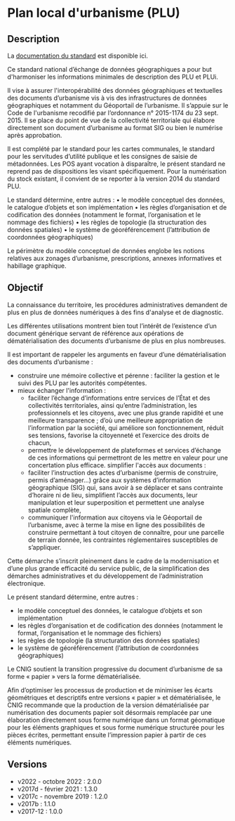 # Plan local d'urbanisme (PLU)

## Description
La [documentation du standard](https://cnig.gouv.fr/IMG/pdf/230112_standard_cnig_plu_v2022-10.pdf) est disponible ici.

Ce standard national d’échange de données géographiques a pour but d'harmoniser les informations minimales de description des PLU et PLUi.

Il vise à assurer l'interopérabilité des données géographiques et textuelles des documents d’urbanisme vis à vis des infrastructures de données géographiques et notamment du Géoportail de l’urbanisme. Il s’appuie sur le Code de l'urbanisme recodifié par l’ordonnance n° 2015-1174 du 23 sept. 2015. Il se place du point de vue de la collectivité territoriale qui élabore directement son document d’urbanisme au format SIG ou bien le numérise après approbation.

Il est complété par le standard pour les cartes communales, le standard pour les servitudes d’utilité publique et les consignes de saisie de métadonnées. Les POS ayant vocation à disparaître, le présent standard ne reprend pas de dispositions les visant spécifiquement. Pour la numérisation du stock existant, il convient de se reporter à la version 2014 du standard PLU.

Le standard détermine, entre autres :
• le modèle conceptuel des données, le catalogue d’objets et son implémentation
• les règles d’organisation et de codification des données (notamment le format, l’organisation et le nommage des fichiers)
• les règles de topologie (la structuration des données spatiales)
• le système de géoréférencement (l’attribution de coordonnées géographiques)

Le périmètre du modèle conceptuel de données englobe les notions relatives aux zonages d’urbanisme, prescriptions, annexes informatives et habillage graphique.

## Objectif
La connaissance du territoire, les procédures administratives demandent de plus en plus de données numériques à des fins d'analyse et de diagnostic.

Les différentes utilisations montrent bien tout l’intérêt de l’existence d’un document générique servant de référence aux opérations de dématérialisation des documents d’urbanisme de plus en plus nombreuses.

Il est important de rappeler les arguments en faveur d’une dématérialisation des documents d’urbanisme :
* construire une mémoire collective et pérenne : faciliter la gestion et le suivi des PLU par les autorités compétentes. 
* mieux échanger l'information :
   - faciliter l’échange d’informations entre services de l’État et des collectivités territoriales, ainsi qu’entre l’administration, les professionnels et les citoyens, avec une plus grande rapidité et une meilleure transparence ; d’où une meilleure appropriation de l’information par la société, qui améliore son fonctionnement, réduit ses tensions, favorise la citoyenneté et l’exercice des droits de chacun,
   - permettre le développement de plateformes et services d’échange de ces informations qui permettront de les mettre en valeur pour une concertation plus efficace.
simplifier l'accès aux documents :
   - faciliter l’instruction des actes d’urbanisme (permis de construire, permis d’aménager...) grâce aux systèmes d’information géographique (SIG) qui, sans avoir à se déplacer et sans contrainte d’horaire ni de lieu, simplifient l’accès aux documents, leur manipulation et leur superposition et permettent une analyse spatiale complète,
   - communiquer l'information aux citoyens via le Géoportail de l’urbanisme, avec à terme la mise en ligne des possibilités de construire permettant à tout citoyen de connaître, pour une parcelle de terrain donnée, les contraintes réglementaires susceptibles de s’appliquer.

Cette démarche s’inscrit pleinement dans le cadre de la modernisation et d’une plus grande efficacité du service public, de la simplification des démarches administratives et du développement de l’administration électronique.

Le présent standard détermine, entre autres :
* le modèle conceptuel des données, le catalogue d’objets et son implémentation
* les règles d’organisation et de codification des données (notamment le format, l’organisation et le nommage des fichiers)
* les règles de topologie (la structuration des données spatiales)
* le système de géoréférencement (l’attribution de coordonnées géographiques)

Le CNIG soutient la transition progressive du document d’urbanisme de sa forme « papier » vers la forme dématérialisée.

Afin d’optimiser les processus de production et de minimiser les écarts géométriques et descriptifs entre versions « papier » et dématérialisée, le CNIG recommande que la production de la version dématérialisée par numérisation des documents papier soit désormais remplacée par une élaboration directement sous forme numérique dans un format géomatique pour les éléments graphiques et sous forme numérique structurée pour les pièces écrites, permettant ensuite l’impression papier à partir de ces éléments numériques.

## Versions
- v2022 - octobre 2022 : 2.0.0
- v2017d - février 2021 : 1.3.0
- v2017c - novembre 2019 : 1.2.0
- v2017b : 1.1.0
- v2017-12 : 1.0.0
